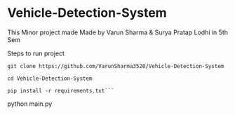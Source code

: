 # Vehicle-Detection-System
This Minor project made Made by Varun Sharma &amp; Surya Pratap Lodhi in 5th Sem

Steps to run project 

```
git clone https://github.com/VarunSharma3520/Vehicle-Detection-System
```

```
cd Vehicle-Detection-System
```

```
pip install -r requirements.txt```

```
python main.py
```



